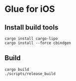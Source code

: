 # Glue for iOS

## Install build tools

```
cargo install cargo-lipo
cargo install --force cbindgen
```

## Build

```
cargo build
./scripts/release_build
```
